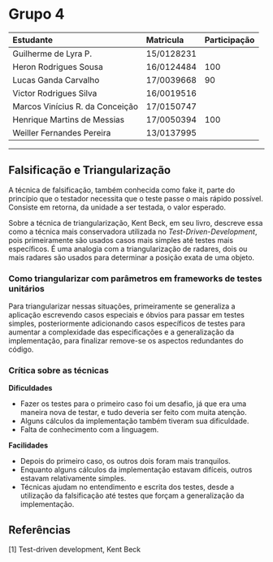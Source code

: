 # Grupo 4

|Estudante|Matricula|Participação|
|:--|:--|:--|
|Guilherme de Lyra P.|15/0128231||
|Heron Rodrigues Sousa|16/0124484|100|
|Lucas Ganda Carvalho|17/0039668|90|
|Victor Rodrigues Silva|16/0019516||
|Marcos Vinícius R. da Conceição|17/0150747||
|Henrique Martins de Messias|17/0050394|100|
|Weiller Fernandes Pereira|13/0137995||

-----

## Falsificação e Triangularização

A técnica de falsificação, também conhecida como fake it, parte do princípio que o testador necessita que o teste passe o mais rápido possível. Consiste em retorna, da unidade a ser testada, o valor esperado.

Sobre a técnica de triangularização, Kent Beck, em seu livro, descreve essa como a técnica mais conservadora utilizada no *Test-Driven-Development*, pois primeiramente são usados casos mais simples até testes mais específicos. É uma analogia com a triangularização de radares, dois ou mais radares são usados para determinar a posição exata de uma objeto.

### Como triangularizar com parâmetros em frameworks de testes unitários 

Para triangularizar nessas situações, primeiramente se generaliza a aplicação escrevendo casos especiais e óbvios para passar em testes simples, posteriormente adicionando casos específicos de testes para aumentar a complexidade das especificações e a generalização da implementação, para finalizar remove-se os aspectos redundantes do código.

### Crítica sobre as técnicas

**Dificuldades** 
- Fazer os testes para o primeiro caso foi um desafio, já que era uma maneira nova de testar, e tudo deveria ser feito com muita atenção. 
- Alguns cálculos da implementação também tiveram sua dificuldade.
- Falta de conhecimento com a linguagem.

**Facilidades** 
 - Depois do primeiro caso, os outros dois foram mais tranquilos. 
 - Enquanto alguns cálculos da implementação estavam difíceis, outros estavam relativamente simples.
 - Técnicas ajudam no entendimento e escrita dos testes, desde a utilização da falsificação até testes que forçam a generalização da implementação.
 

## Referências

[1] Test-driven development, Kent Beck
